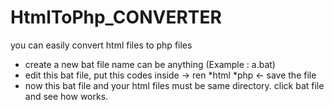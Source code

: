 # HtmlToPhp_CONVERTER
you can easily convert html files to php files

<ul>
  <li>
   create a new bat file name can be anything (Example : a.bat) 
  </li> 
 <li>
  edit this bat file, put this codes inside -> ren *html *php <-  save the file 
 </li>
 <li>
  now this bat file and your html files must be same directory. click bat file and see how works.
 </li>
</ul>
    
